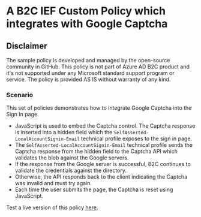 # A B2C IEF Custom Policy which integrates with Google Captcha

## Disclaimer
The sample policy is developed and managed by the open-source community in GitHub. This policy is not part of Azure AD B2C product and it's not supported under any Microsoft standard support program or service. The policy is provided AS IS without warranty of any kind.

### Scenario
This set of policies demonstrates how to integrate Google Captcha into the Sign In page.

* JavaScript is used to embed the Captcha control.
The Captcha response is inserted into a hidden field which the `SelfAsserted-LocalAccountSignin-Email` technical profile exposes to the sign in page.
* The `SelfAsserted-LocalAccountSignin-Email` technical profile sends the Captcha response from the hidden field to the Captcha API which validates the blob against the Google servers.
* If the response from the Google server is successful, B2C continues to validate the credentials against the directory. 
* Otherwise, the API responds back to the client indicating the Captcha was invalid and must try again.
* Each time the user submits the page, the Captcha is reset using JavaScript.

Test a live version of this policy [here](https://b2cprod.b2clogin.com/b2cprod.onmicrosoft.com/oauth2/v2.0/authorize?p=B2C_1A_Captcha_signuporsignin&client_id=51d907f8-db14-4460-a1fd-27eaeb2a74da&nonce=defaultNonce&redirect_uri=https://jwt.ms&scope=openid&response_type=id_token&prompt=login).